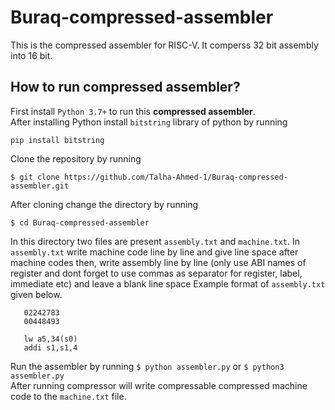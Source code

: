 # Buraq-compressed-assembler  

This is the compressed assembler for RISC-V. It comperss 32 bit assembly into 16 bit.

## How to run compressed assembler? 

First install ``Python 3.7+`` to run this __compressed assembler__.  
After installing Python install ``bitstring`` library of python by running  
```
pip install bitstring
```   
Clone the repository by running
```
$ git clone https://github.com/Talha-Ahmed-1/Buraq-compressed-assembler.git
```  
After cloning change the directory by running  
```
$ cd Buraq-compressed-assembler
```  
In this directory two files are present ``assembly.txt`` and ``machine.txt``.
In ``assembly.txt`` write machine code line by line and give line space after machine codes then, write assembly line by line (only use ABI names of register and dont forget to use commas as separator for register, label, immediate etc) and leave a blank line space
Example format of ``assembly.txt`` given below.  
```
   02242783
   00448493

   lw a5,34(s0)
   addi s1,s1,4
```
Run the assembler by running ``$ python assembler.py`` or ``$ python3 assembler.py``  
After running compressor will write compressable compressed machine code to the ``machine.txt`` file.
